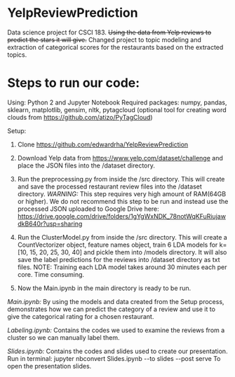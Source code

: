 # YelpReviewPrediction
Data science project for CSCI 183. ~~Using the data from Yelp reviews to predict the stars it will give.~~ Changed project to topic modeling and extraction of categorical scores for the restaurants based on the extracted topics.


# Steps to run our code:
Using: Python 2 and Jupyter Notebook
Required packages: numpy, pandas, sklearn, matplotlib, gensim, nltk, pytagcloud (optional tool for creating word clouds from https://github.com/atizo/PyTagCloud)

Setup:

1. Clone https://github.com/edwardrha/YelpReviewPrediction

2. Download Yelp data from https://www.yelp.com/dataset/challenge and place the JSON files into the /dataset directory.

3. Run the preprocessing.py from inside the /src directory. This will create and save the processed restaurant review files into the /dataset directory.
*WARNING:* This step requires very high amount of RAM(64GB or higher). We do not recommend this step to be run and instead use the processed JSON uploaded to Google Drive here: https://drive.google.com/drive/folders/1gYgWxNDK_78notWqKFuRiujawdkB640r?usp=sharing

4. Run the ClusterModel.py from inside the /src directory. This will create a CountVectorizer object, feature names object, train 6 LDA models for k=[10, 15, 20, 25, 30, 40] and pickle them into /models directory. It will also save the label predictions for the reviews into /dataset directory as txt files.
NOTE: Training each LDA model takes around 30 minutes each per core. Time consuming.

5. Now the Main.ipynb in the main directory is ready to be run.

*Main.ipynb:*
By using the models and data created from the Setup process, demonstrates how we can predict the category of a review and use it to give the categorical rating for a chosen restaurant.

*Labeling.ipynb:*
Contains the codes we used to examine the reviews from a cluster so we can manually label them.

*Slides.ipynb:*
Contains the codes and slides used to create our presentation. Run in terminal:
jupyter nbconvert Slides.ipynb --to slides --post serve
To open the presentation slides.
